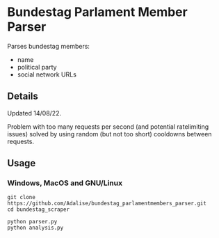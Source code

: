 # Bundestag Parlament Member Parser
Parses bundestag members:
- name
- political party
- social network URLs

## Details
Updated 14/08/22.

Problem with too many requests per second (and potential ratelimiting issues) solved by using random (but not too short) cooldowns between requests.

## Usage
### Windows, MacOS and GNU/Linux
```shell
git clone https://github.com/Adalise/bundestag_parlamentmembers_parser.git
cd bundestag_scraper

python parser.py
python analysis.py
```